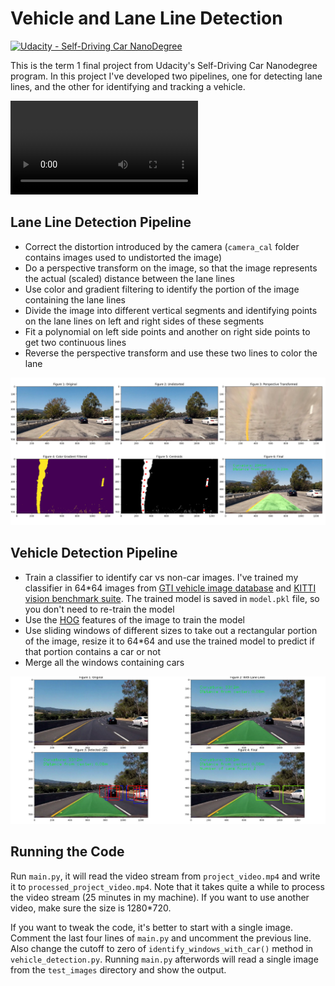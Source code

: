 # Vehicle and Lane Line Detection
[![Udacity - Self-Driving Car NanoDegree](https://s3.amazonaws.com/udacity-sdc/github/shield-carnd.svg)](http://www.udacity.com/drive)


[video1]: https://github.com/rafi-kamal/Vehicle-and-Lane-Line-Detection/blob/master/processed_project_video.mp4
[image1]: pipeline_images/Pipeline1.png
[image2]: pipeline_images/Pipeline2.png

This is the term 1 final project from Udacity's Self-Driving Car Nanodegree program. In this project I've developed two pipelines, one for detecting lane lines, and the other for identifying and tracking a vehicle.


![Output Video][video1]

Lane Line Detection Pipeline
----------------------------
 
 - Correct the distortion introduced by the camera (`camera_cal` folder contains images used to undistorted the image)
 - Do a perspective transform on the image, so that the image represents the actual (scaled) distance between the lane lines
 - Use color and gradient filtering to identify the portion of the image containing the lane lines
 - Divide the image into different vertical segments and identifying points on the lane lines on left and right sides of these segments
 - Fit a polynomial on left side points and another on right side points to get two continuous lines
 - Reverse the perspective transform and use these two lines to color the lane
 
![Lane Line Detection Pipeline][image1]

Vehicle Detection Pipeline
--------------------------

 - Train a classifier to identify car vs non-car images. I've trained my classifier in 64*64 images from [GTI vehicle image database](http://www.gti.ssr.upm.es/data/Vehicle_database.html) and [KITTI vision benchmark suite](http://www.cvlibs.net/datasets/kitti/). The trained model is saved in `model.pkl` file, so you don't need to re-train the model
 - Use the [HOG](https://en.wikipedia.org/wiki/Histogram_of_oriented_gradients) features of the image to train the model  
 - Use sliding windows of different sizes to take out a rectangular portion of the image, resize it to 64*64 and use the trained model to predict if that portion contains a car or not
 - Merge all the windows containing cars
 
![Vehicle Detection Pipeline][image2]

Running the Code
----------------

Run `main.py`, it will read the video stream from `project_video.mp4` and write it to `processed_project_video.mp4`. Note that it takes quite a while to process the video stream (25 minutes in my machine). If you want to use another video, make sure the size is 1280*720.

If you want to tweak the code, it's better to start with a single image. Comment the last four lines of `main.py` and uncomment the previous line. Also change the cutoff to zero of `identify_windows_with_car()` method in `vehicle_detection.py`. Running `main.py` afterwords will read a single image from the `test_images` directory and show the output.
